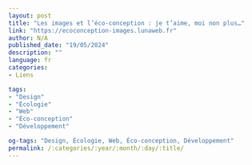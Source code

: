 ```yaml
---
layout: post
title: "Les images et l’éco-conception : je t’aime, moi non plus…"
link: "https://ecoconception-images.lunaweb.fr"
author: N/A
published_date: "19/05/2024"
description: ""
language: fr
categories:
- Liens

tags:
- "Design"
- "Écologie"
- "Web"
- "Éco-conception"
- "Développement"

og-tags: "Design, Écologie, Web, Éco-conception, Développement"
permalink: /:categories/:year/:month/:day/:title/
---
```

